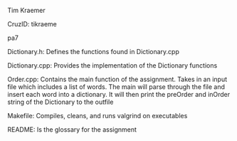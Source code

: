 Tim Kraemer

CruzID: tikraeme

pa7

Dictionary.h: Defines the functions found in Dictionary.cpp

Dictionary.cpp: Provides the implementation of the Dictionary functions

Order.cpp: Contains the main function of the assignment. Takes in an input file which includes a list of words. The main will parse through the file and insert each word into a dictionary. It will then print the preOrder and inOrder string of the Dictionary to the outfile

Makefile: Compiles, cleans, and runs valgrind on executables

README: Is the glossary for the assignment
